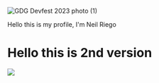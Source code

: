 ![GDG Devfest 2023 photo (1)](https://github.com/creosx/creosx/assets/162656230/451eb36b-bd72-4f9d-be44-1c16b39e5c66)

Hello this is my profile, I'm Neil Riego

<h1>Hello this is 2nd version</h1>

<img src="https://i.imgur.com/x3SVAqY.jpeg">

